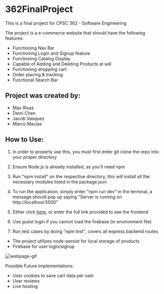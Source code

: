 # 362FinalProject
This is a final project for CPSC 362 - Software Engineering

The project is a e-commerce website that should have the following features:
- Functioning Nav Bar
- Functioning Login and Signup feature
- Functioning Catalog Display
- Capable of Adding and Deleting Products at will
- Functioning shopping cart
- Order placing & tracking
- Functional Search Bar

## Project was created by:
- Max Rivas
- Demi Chen
- Jacob Vasquez
- Marco Macias

## How to Use:
1. In order to properly use this, you must first enter git clone the repo into your proper directory

2. Ensure Node.js is already installed, as you'll need npm

3. Run "npm install" on the respective directory, this will install all the necessary modules listed in the package.json

4. To run the application, simply enter "npm run dev" in the terminal, a message should pop up saying "Server is running on http://localhost:5500"

5. Either click [here](http://localhost:5500), or enter the full link provided to see the frontend

6. Use guest login if you cannot load the firebase (in environment file)

7. Run test cases by doing "npm test", covers all express backend routes

- The project utilizes node-persist for local storage of products
- Firebase for user login/signup

![webpage-gif](https://github.com/Mrivas0331/362FinalProject/blob/main/current-implementation.gif)

Possible Future Implementations:
- User cookies to save cart data per user
- User reviews
- Live hosting